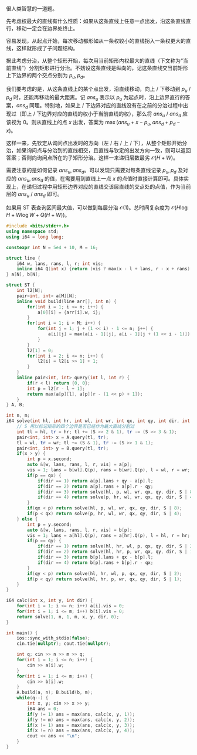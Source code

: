 很人类智慧的一道题。

先考虑权最大的直线有什么性质：如果从这条直线上任意一点出发，沿这条直线直行，移动一定会在边界处终止。

容易发现，从起点开始，每次移动都形如从一条权较小的直线拐入一条权更大的直线，这样就形成了子问题结构。

据此考虑分治，从整个矩形开始，每次用当前矩形内权最大的直线（下文称为“当前直线”）分割矩形进行分治。不妨设这条直线是纵向的，记这条直线交当前矩形上下边界的两个交点分别为 $p_{u}, p_{d}$。

我们要考虑的是，从这条直线上的某个点出发，沿直线移动，向上 / 下移动到 $p_u$ / $p_d$ 时，还能再移动的最大距离。记 $ans_u$ 表示以 $p_u$ 为起点时，沿上边界直行的答案，$ans_d$ 同理。特别地，如果上 / 下边界对应的直线没有在之前的分治过程中出现过（即上 / 下边界对应的直线的权小于当前直线的权），那么将 $ans_u$ / $ans_d$ 应该视为 $0$。则从直线上的点 $x$ 出发，答案为 $\max(ans_u + x - p_u, ans_d + p_d - x)$。

这样一来，先钦定从询问点出发时的方向（左 / 右 / 上 / 下），从整个矩形开始分治，如果询问点与分治到的直线相交，且直线与钦定的出发方向一致，则可以返回答案；否则向询问点所在的子矩形分治。这样一来递归层数最劣 $\mathcal{O}(H + W)$。

需要注意的是如何记录 $ans_u, ans_d$。可以发现只需要对每条直线记录 $p_u, p_d$ 及对应的 $ans_u, ans_d$ 的值，在需要用到直线上一点 $x$ 的点值时直接计算即可。具体实现上，在递归过程中用矩形边界对应的直线交该层直线的交点处的点值，作为当前层的 $ans_u$ / $ans_d$ 即可。

如果用 ST 表查询区间最大值，可以做到每层分治 $\mathcal{O}(1)$。总时间复杂度为 $\mathcal{O}(H \log H + W \log W + Q(H + W))$。

```cpp
#include <bits/stdc++.h>
using namespace std;
using i64 = long long;

constexpr int N = 5e4 + 10, M = 16;

struct line {
	i64 w, lans, rans, l, r; int vis;
	inline i64 Q(int x) {return (vis ? max(x - l + lans, r - x + rans) : 0);}
} a[N], b[N];

struct ST {
	int l2[N];
	pair<int, int> a[M][N];
	inline void build(line arr[], int n) {
		for(int i = 1; i <= n; i++) {
			a[0][i] = {arr[i].w, i};
		}
		for(int i = 1; i < M; i++) {
			for(int j = 1; j + (1 << i) - 1 <= n; j++) {
				a[i][j] = max(a[i - 1][j], a[i - 1][j + (1 << i - 1)]);
			}
		}
		l2[1] = 0;
		for(int i = 2; i <= n; i++) {
			l2[i] = l2[i >> 1] + 1;
		}
	}
	inline pair<int, int> query(int l, int r) {
		if(r < l) return {0, 0};
		int p = l2[r - l + 1];
		return max(a[p][l], a[p][r - (1 << p) + 1]);
	}
} A, B;

int n, m;
i64 solve(int hl, int hr, int wl, int wr, int qx, int qy, int dir, int S) {
	// S 用以标记矩形的四个边界是否已经作为最大直线分割过
	int tl = hl, tr = hr; tl += (S >> 2 & 1), tr -= (S >> 3 & 1);
	pair<int, int> x = A.query(tl, tr);
	tl = wl, tr = wr; tl += (S & 1), tr -= (S >> 1 & 1);
	pair<int, int> y = B.query(tl, tr);
	if(x > y) {
		int p = x.second;
		auto &[w, lans, rans, l, r, vis] = a[p];
		vis = 1; lans = b[wl].Q(p), rans = b[wr].Q(p), l = wl, r = wr;
		if(p == qx) {
			if(dir == 1) return a[p].lans + qy - a[p].l;
			if(dir == 2) return a[p].rans + a[p].r - qy;
			if(dir == 3) return solve(hl, p, wl, wr, qx, qy, dir, S | 8);
			if(dir == 4) return solve(p, hr, wl, wr, qx, qy, dir, S | 4);
		}
		if(qx < p) return solve(hl, p, wl, wr, qx, qy, dir, S | 8);
		if(p < qx) return solve(p, hr, wl, wr, qx, qy, dir, S | 4);
	} else {
		int p = y.second;
		auto &[w, lans, rans, l, r, vis] = b[p];
		vis = 1; lans = a[hl].Q(p), rans = a[hr].Q(p), l = hl, r = hr;
		if(p == qy) {
			if(dir == 1) return solve(hl, hr, wl, p, qx, qy, dir, S | 2);
			if(dir == 2) return solve(hl, hr, p, wr, qx, qy, dir, S | 1);
			if(dir == 3) return b[p].lans + qx - b[p].l;
			if(dir == 4) return b[p].rans + b[p].r - qx;
		}
		if(qy < p) return solve(hl, hr, wl, p, qx, qy, dir, S | 2);
		if(p < qy) return solve(hl, hr, p, wr, qx, qy, dir, S | 1);
	}
}

i64 calc(int x, int y, int dir) {
	for(int i = 1; i <= n; i++) a[i].vis = 0;
	for(int i = 1; i <= m; i++) b[i].vis = 0;
	return solve(1, n, 1, m, x, y, dir, 0);
}

int main() {
	ios::sync_with_stdio(false);
	cin.tie(nullptr); cout.tie(nullptr);

	int q; cin >> n >> m >> q;
	for(int i = 1; i <= n; i++) {
		cin >> a[i].w;
	}
	for(int i = 1; i <= m; i++) {
		cin >> b[i].w;
	}
	A.build(a, n); B.build(b, m);
	while(q--) {
		int x, y; cin >> x >> y;
		i64 ans = 0;
		if(y != 1) ans = max(ans, calc(x, y, 1));
		if(y != m) ans = max(ans, calc(x, y, 2));
		if(x != 1) ans = max(ans, calc(x, y, 3));
		if(x != n) ans = max(ans, calc(x, y, 4));
		cout << ans << "\n";
	}
}
```